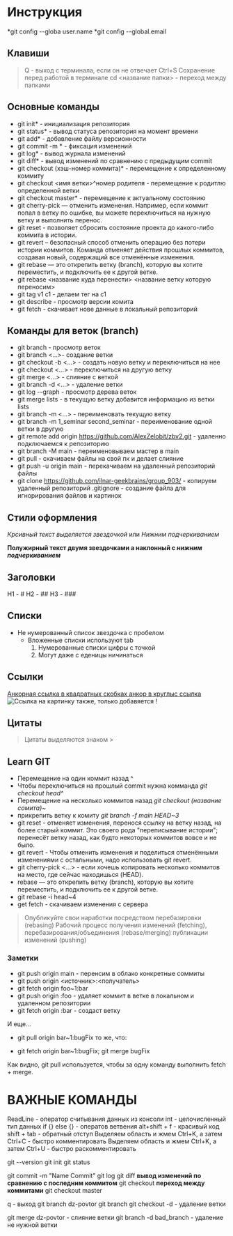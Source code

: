 # Инструкция

*git config --globa user.name
*git config --global.email

## Клавиши

> Q - выход с терминала, если он не отвечает
> Ctrl+S Сохранение перед работой в терминале
> cd <название папки> - переход между папками

## Основные команды

- git init\* - инициализация репозитория
- git status\* - вывод статуса репозитория на момент времени
- git add\* - добавление файлу версионности
- git commit -m <message>\* - фиксация изменений
- git log\* - вывод журнала изменений
- git diff\* - вывод изменений по сравнению с предыдущим commit
- git checkout (хэш-номер коммита)\* - перемещение к определенному коммиту
- git checkout <имя ветки>^номер родителя - перемещение к родитлю определенной ветки
- git checkout master\* - перемещение к актуальному состоянию
- git cherry-pick — отменить изменения. Например, если коммит попал в ветку по ошибке, вы можете переключиться на нужную ветку и выполнить перенос.
- git reset - позволяет сбросить состояние проекта до какого-либо коммита в истории.
- git revert – безопасный способ отменить операцию без потери истории коммитов. Команда отменяет действия прошлых коммитов, создавая новый, содержащий все отменённые изменения.
- git rebase — это открепить ветку (branch), которую вы хотите переместить, и подключить ее к другой ветке.
- git rebase <название куда перенести> <название ветку которую переносим>
- git tag v1 c1 - делаем тег на с1
- git describe <ref> - просмотр версии комита
- git fetch - скачивает нове данные в локальный репозиторий

## Команды для веток (branch)

- git branch - просмотр веток
- git branch <...>- создание ветки
- git checkout -b <...> - создать новую ветку и переключиться на нее
- git checkout <...> - переключиться на другую ветку
- git merge <...> - слияние с веткой
- git branch -d <...> - удаление ветки
- git log --graph - просмотр дерева веток
- git merge lists - в текущую ветку добавится информацию из ветки lists
- git branch -m <...> - переименовать текущую ветку
- git branch -m 1_seminar second_seminar - переименование одной ветки в другую
- git remote add origin https://github.com/AlexZelobit/zbv2.git - удаленно подключаемся к репозиторию
- git branch -M main - переименовываем мастер в main
- git pull - скачиваем файлы на свой пк и делает слияние
- git push -u origin main - перекачиваем на удаленный репозиторий файлы
- git clone https://github.com/ilnar-geekbrains/group_903/ - копируем удаленный репозиторий
  .gitignore - создание файла для игнорирования файлов и картинок

## Стили оформления

_Крсивный текст выделяется звездочкой_ или _Нижним подчеркиванием_

**Полужирный текст двумя звездочками а наклонный с _нижним подчеркиванием_**

## Заголовки

H1 - #
H2 - ##
H3 - ###

## Списки

- Не нумерованный список звездочка с пробелом
  - Вложенные списки используют tab
    1. Нумерованные списки цифры с точкой
    1. Могут даже с еденицы ничинаться

## Ссылки

[Анкорная ссылка в квадратных скобках анкор в круглыс ссылка](https://gb.ru/)
![Ссылка на картинку также, только добавяется !](https://git-scm.com/images/logo@2x.png)

## Цитаты

> Цитаты выделяются знаком >

## Learn GIT

- Перемещение на один коммит назад ^
- Чтобы переключиться на прошлый commit нужна комманда _git checkout head^_
- Перемещение на несколько коммитов назад _git checkout (название сомита)~<num>_
- прикрепить ветку к комиту _git branch -f main HEAD~3_
- git reset - отменяет изменения, перенося ссылку на ветку назад, на более старый коммит. Это своего рода "переписывание истории"; перенесёт ветку назад, как будто некоторых коммитов вовсе и не было.
- git revert - Чтобы отменить изменения и поделиться отменёнными изменениями с остальными, надо использовать git revert.
- git cherry-pick <Commit1> <Commit2> <...> - если хочешь копировать несколько коммитов на место, где сейчас находишься (HEAD).
- rebase — это открепить ветку (branch), которую вы хотите переместить, и подключить ее к другой ветке.
- git rebase -i head~4
- get fetch - скачиваем изменения с сервера

> Опубликуйте свои наработки посредством перебазировки (rebasing)
> Рабочий процесс получения изменений (fetching),
> перебазирования/объединения (rebase/merging)
> публикации изменений (pushing)

### Заметки

- git push origin main - перенсим в облако конкретные соммиты
- git push origin <источник>:<получатель>
- git fetch origin foo~1:bar
- git push origin :foo - удаляет коммит в ветке в локальном и удаленном репозитории
- git fetch origin :bar - создаст ветку

И еще...

- git pull origin bar~1:bugFix то же, что:

- git fetch origin bar~1:bugFix; git merge bugFix

Как видно, git pull используется, чтобы за одну команду выполнить fetch + merge.

# ВАЖНЫЕ КОМАНДЫ

ReadLine - оператор считывания данных из консоли
int - целочисленный тип данных
if {} else {} - оператов ветвения
alt+shift + f - красивый код
shift + tab - обратный отступ
Выделяем область и жмем Ctrl+K, а затем Ctrl+C - быстро комментировать
Выделяем область и жмем Ctrl+K, а затем Ctrl+U - быстро раскомментировать

git --version
git init
git status

git commit -m "Name Commit"
git log
git diff **вывод изменений по сравнению с последним коммитом**
git checkout **переход между коммитами**
git checkout master

q - выход
git branch dz-povtor
git branch
git checkout -d - удаление ветки

git merge dz-povtor - слияние ветки
git branch -d bad_branch - удаление не нужной ветки
